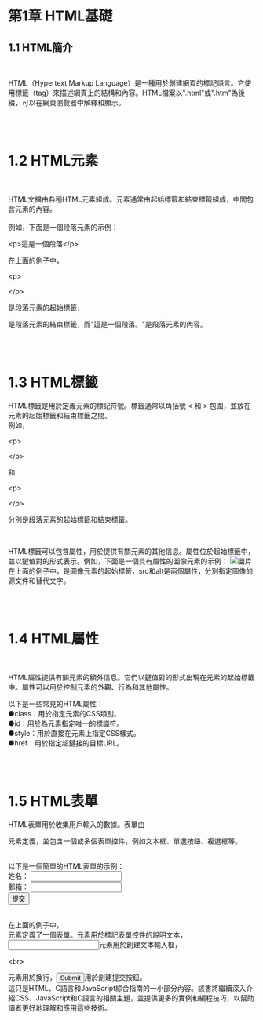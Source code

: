 <h1>第1章 HTML基礎</h1>

<h2>1.1 HTML簡介</h2>
<br>
<p>HTML（Hypertext Markup Language）是一種用於創建網頁的標記語言。它使用標籤（tag）來描述網頁上的結構和內容。HTML檔案以".html"或".htm"為後綴，可以在網頁瀏覽器中解釋和顯示。</p>

<br>
<br>
<h1>1.2 HTML元素</h1>
<br>
<p>HTML文檔由各種HTML元素組成。元素通常由起始標籤和結束標籤組成，中間包含元素的內容。
<br>
<br>
例如，下面是一個段落元素的示例：
<br>
<p>&lt;p&gt;這是一個段落&lt;/p&gt;</p>在上面的例子中，<p>&lt;p&gt;<p>&lt;/p&gt;</p>是段落元素的起始標籤，</p>是段落元素的結束標籤，而"這是一個段落。"是段落元素的內容。</p>

<br>
<br>
<h1>1.3 HTML標籤</h1>
<p>HTML標籤是用於定義元素的標記符號。標籤通常以角括號 < 和 > 包圍，並放在元素的起始標籤和結束標籤之間。
<br>
例如，<p>&lt;p&gt;<p>&lt;/p&gt;</p>和<p>&lt;p&gt;</p>&lt;/p&gt;</p>分別是段落元素的起始標籤和結束標籤。</p>

<br>
<p>HTML標籤可以包含屬性，用於提供有關元素的其他信息。屬性位於起始標籤中，並以鍵值對的形式表示。例如，下面是一個具有屬性的圖像元素的示例：
<img src="image.jpg" alt="圖片">
在上面的例子中，<img>是圖像元素的起始標籤，src和alt是兩個屬性，分別指定圖像的源文件和替代文字。</p>

<br>
<br>
<h1>1.4 HTML屬性</h1>

<br>
<p>HTML屬性提供有關元素的額外信息。它們以鍵值對的形式出現在元素的起始標籤中。屬性可以用於控制元素的外觀、行為和其他屬性。

<br>
<p>以下是一些常見的HTML屬性：
<br>
●class：用於指定元素的CSS類別。
<br>
●id：用於為元素指定唯一的標識符。
<br>
●style：用於直接在元素上指定CSS樣式。
<br>
●href：用於指定超鏈接的目標URL。
</p>

<br>
<br>
<h1>1.5 HTML表單</h1>
<p>HTML表單用於收集用戶輸入的數據。表單由<form>元素定義，並包含一個或多個表單控件，例如文本框、單選按鈕、複選框等。</p>

<br>
以下是一個簡單的HTML表單的示例：
<br>
<!DOCTYPE html>
<html>
  <head>
    <meta charset="UTF-8">
    <title>表單示例</title>
  </head>
  <body>
    <form>
      <label for="name">姓名：</label>
      <input type="text" id="name" name="name" required>
      <br>
      <label for="email">郵箱：</label>
      <input type="email" id="email" name="email" required>
      <br>
      <input type="submit" value="提交">
    </form>
  </body>
</html>

<br>
在上面的例子中，<form>元素定義了一個表單。<label>元素用於標記表單控件的說明文本，<input>元素用於創建文本輸入框，<p>&lt;br&gt;</p>元素用於換行，<input type="submit">用於創建提交按鈕。

<br>
這只是HTML、C語言和JavaScript綜合指南的一小部分內容。該書將繼續深入介紹CSS、JavaScript和C語言的相關主題，並提供更多的實例和編程技巧，以幫助讀者更好地理解和應用這些技術。
